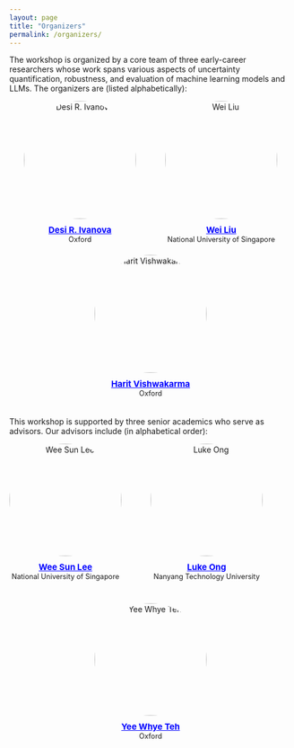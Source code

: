 ```yaml
---
layout: page
title: "Organizers"
permalink: /organizers/
---
```


<!-- # Organizers -->

The workshop is organized by a core team of three early-career researchers whose work spans various aspects of uncertainty quantification, robustness, and evaluation of machine learning models and LLMs. The organizers are (listed alphabetically):


<div style="display: flex; flex-wrap: wrap; justify-content: space-between; margin-bottom: 20px;">
  

  <div style="flex: 1 1 calc(33.33% - 20px); box-sizing: border-box; text-align: center; margin-bottom: 20px;">
    <img src="{{ site.baseurl }}/images/organizers/Forough Habibollahi.jpg" alt="Desi R. Ivanova" style="width: 200px; height: 210px; border-radius: 50%; margin-bottom: 10px;">
    <div style="font-size: 0.9em;">
      <strong style="font-size: 1.2em; color: blue;">
        <a href="https://foroughha.github.io/" style="color: blue;">Desi R. Ivanova</a>
      </strong><br>
      Oxford
    </div>
  </div>

  <div style="flex: 1 1 calc(33.33% - 20px); box-sizing: border-box; text-align: center; margin-bottom: 20px;">
    <img src="{{ site.baseurl }}/images/organizers/weiliu.jpg" alt="Wei Liu" style="width: 200px; height: 210px; border-radius: 50%; margin-bottom: 10px;">
    <div style="font-size: 0.9em;">
      <strong style="font-size: 1.2em; color: blue;">
        <a href="https://Weiliu876.github.io/" style="color: blue;">Wei Liu</a>
      </strong><br>
      National University of Singapore
    </div>
  </div>
  

  <div style="flex: 1 1 calc(33.33% - 20px); box-sizing: border-box; text-align: center; margin-bottom: 20px;">
    <img src="{{ site.baseurl }}/images/organizers/Adeel Razi.jpeg" alt="Harit Vishwakarma" style="width: 200px; height: 210px; border-radius: 50%; margin-bottom: 10px;">
    <div style="font-size: 0.9em;">
      <strong style="font-size: 1.2em; color: blue;">
        <a href="https://www.adeelrazi.org/" style="color: blue;">Harit Vishwakarma</a>
      </strong><br>
      Oxford
    </div>
  </div>

This workshop is supported by three senior academics who serve as advisors. Our advisors include (in alphabetical order):



<div style="display: flex; flex-wrap: wrap; justify-content: space-between; margin-bottom: 20px;">
 <div style="flex: 1 1 calc(33.33% - 20px); box-sizing: border-box; text-align: center; margin-bottom: 20px;">
    <img src="{{ site.baseurl }}/images/organizers/Eva Dyer.jpg" alt="Wee Sun Lee" style="width: 200px; height: 200px; border-radius: 50%; margin-bottom: 10px;">
    <div style="font-size: 0.9em;">
      <strong style="font-size: 1.2em; color: blue;">
        <a href="https://dyerlab.gatech.edu/" style="color: blue;">Wee Sun Lee</a>
      </strong><br>
      National University of Singapore
    </div>
  </div>    
</div>
  

  <div style="flex: 1 1 calc(33.33% - 20px); box-sizing: border-box; text-align: center; margin-bottom: 20px;">
    <img src="{{ site.baseurl }}/images/organizers/Anthony Zador.png" alt="Luke Ong" style="width: 200px; height: 200px; border-radius: 50%; margin-bottom: 10px;">
    <div style="font-size: 0.9em;">
      <strong style="font-size: 1.2em; color: blue;">
        <a href="https://www.cshl.edu/research/faculty-staff/anthony-zador/" style="color: blue;">Luke Ong</a>
      </strong><br>
      Nanyang Technology University
    </div>
  </div>

  <div style="flex: 1 1 calc(33.33% - 20px); box-sizing: border-box; text-align: center; margin-bottom: 20px;">
    <img src="{{ site.baseurl }}/images/organizers/Yoshua Bengio.jpeg" alt="Yee Whye Teh" style="width: 200px; height: 200px; border-radius: 50%; margin-bottom: 10px;">
    <div style="font-size: 0.9em;">
      <strong style="font-size: 1.2em; color: blue;">
        <a href="https://yoshuabengio.org/" style="color: blue;">Yee Whye Teh</a>
      </strong><br>
      Oxford
    </div>
  </div>




